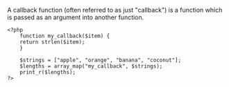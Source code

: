 A callback function (often referred to as just "callback") is a function which is passed as an argument into another function.
```
<?php
    function my_callback($item) {
    return strlen($item);
    }

    $strings = ["apple", "orange", "banana", "coconut"];
    $lengths = array_map("my_callback", $strings);
    print_r($lengths);
?>
```